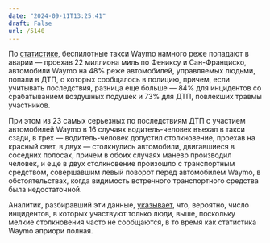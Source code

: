```yaml
---
date: "2024-09-11T13:25:41"
draft: False
url: /5140
---
```


По [статистике](https://waymo.com/safety/impact/), беспилотные такси Waymo намного реже попадают в аварии — проехав 22 миллиона миль по Фениксу и Сан-Франциско, автомобили Waymo на 48% реже автомобилей, управляемых людьми, попали в ДТП, о которых сообщалось в полицию, причем, если учитывать последствия, разница еще больше — 84% для инцидентов со срабатыванием воздушных подушек и 73% для ДТП, повлекших травмы участников.

При этом из 23 самых серьезных по последствиям ДТП с участием автомобилей Waymo в 16 случаях водитель-человек въехал в такси сзади, в трех — водитель-человек допустил столкновение, проехав на красный свет, в двух — столкнулись автомобили, двигавшиеся в соседних полосах, причем в обоих случаях маневр производил человек, и еще в двух столкновение произошло с транспортным средством, совершавшим левый поворот перед автомобилем Waymo, в обстоятельствах, когда видимость встречного транспортного средства была недостаточной.

Аналитик, разбиравший эти данные, [указывает](https://www.understandingai.org/p/human-drivers-are-to-blame-for-most), что, вероятно, число инцидентов, в которых участвуют только люди, выше, поскольку мелкие столкновения часто не сообщаются, в то время как статистика Waymo априори полная.
